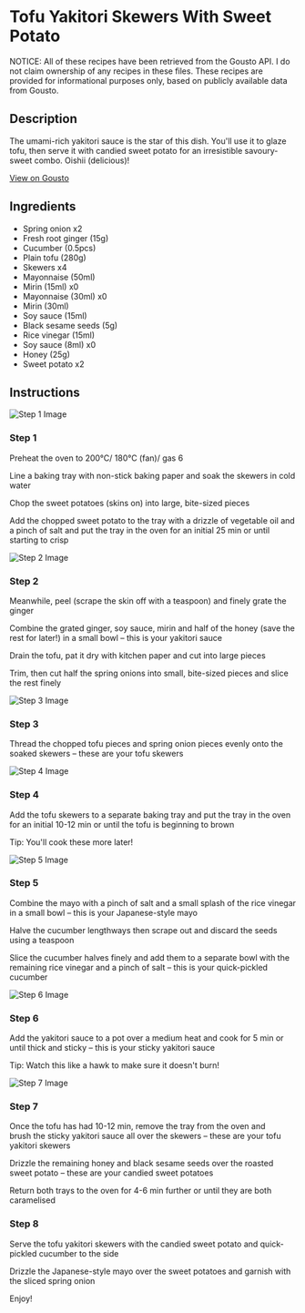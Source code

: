 # Tofu Yakitori Skewers With Sweet Potato

NOTICE: All of these recipes have been retrieved from the Gousto API. I do not claim ownership of any recipes in these files. These recipes are provided for informational purposes only, based on publicly available data from Gousto.

## Description

The umami-rich yakitori sauce is the star of this dish. You'll use it to glaze tofu, then serve it with candied sweet potato for an irresistible savoury-sweet combo. Oishii (delicious)!

[View on Gousto](https://www.gousto.co.uk/recipes/cookbook/tofu-yakitori-skewers-with-candied-sweet-potatoes)

## Ingredients

- Spring onion x2
- Fresh root ginger (15g)
- Cucumber (0.5pcs)
- Plain tofu (280g)
- Skewers x4
- Mayonnaise (50ml)
- Mirin (15ml) x0
- Mayonnaise (30ml) x0
- Mirin (30ml)
- Soy sauce (15ml)
- Black sesame seeds (5g)
- Rice vinegar (15ml)
- Soy sauce (8ml) x0
- Honey (25g)
- Sweet potato x2

## Instructions

![Step 1 Image](https://production-media.gousto.co.uk/cms/recipe-step-image/step-1-1627992414164-x200.jpg)

### Step 1

Preheat the oven to 200°C/ 180°C (fan)/ gas 6

Line a baking tray with non-stick baking paper and soak the skewers in cold water

Chop the sweet potatoes (skins on) into large, bite-sized pieces

Add the chopped sweet potato to the tray with a drizzle of vegetable oil and a pinch of salt and put the tray in the oven for an initial 25 min or until starting to crisp

![Step 2 Image](https://production-media.gousto.co.uk/cms/recipe-step-image/step-2-1627992425196-x200.jpg)

### Step 2

Meanwhile, peel (scrape the skin off with a teaspoon) and finely grate the ginger

Combine the grated ginger, soy sauce, mirin and half of the honey (save the rest for later!) in a small bowl – this is your yakitori sauce

Drain the tofu, pat it dry with kitchen paper and cut into large pieces

Trim, then cut half the spring onions into small, bite-sized pieces and slice the rest finely

![Step 3 Image](https://production-media.gousto.co.uk/cms/recipe-step-image/step-3-1627992436060-x200.jpg)

### Step 3

Thread the chopped tofu pieces and spring onion pieces evenly onto the soaked skewers – these are your tofu skewers

![Step 4 Image](https://production-media.gousto.co.uk/cms/recipe-step-image/step-4-1627992467175-x200.jpg)

### Step 4

Add the tofu skewers to a separate baking tray and put the tray in the oven for an initial 10-12 min or until the tofu is beginning to brown

Tip: You'll cook these more later!

![Step 5 Image](https://production-media.gousto.co.uk/cms/recipe-step-image/step-5-1627992483678-x200.jpg)

### Step 5

Combine the mayo with a pinch of salt and a small splash of the rice vinegar in a small bowl – this is your Japanese-style mayo

Halve the cucumber lengthways then scrape out and discard the seeds using a teaspoon

Slice the cucumber halves finely and add them to a separate bowl with the remaining rice vinegar and a pinch of salt – this is your quick-pickled cucumber

![Step 6 Image](https://production-media.gousto.co.uk/cms/recipe-step-image/step-6-1627992519611-x200.jpg)

### Step 6

Add the yakitori sauce to a pot over a medium heat and cook for 5 min or until thick and sticky – this is your sticky yakitori sauce

Tip: Watch this like a hawk to make sure it doesn't burn!

![Step 7 Image](https://production-media.gousto.co.uk/cms/recipe-step-image/step-7-1627992540395-x200.jpg)

### Step 7

Once the tofu has had 10-12 min, remove the tray from the oven and brush the sticky yakitori sauce all over the skewers – these are your tofu yakitori skewers

Drizzle the remaining honey and black sesame seeds over the roasted sweet potato – these are your candied sweet potatoes

Return both trays to the oven for 4-6 min further or until they are both caramelised

### Step 8

Serve the tofu yakitori skewers with the candied sweet potato and quick-pickled cucumber to the side

Drizzle the Japanese-style mayo over the sweet potatoes and garnish with the sliced spring onion

Enjoy!

